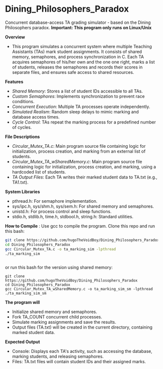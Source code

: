 # Dining_Philosophers_Paradox
Concurrent database-access TA grading simulator - based on the Dining Philosophers paradox. 
**Important: This program only runs on Linux/Unix**
 
**Overview**
- This program simulates a concurrent system where multiple Teaching Assistants (TAs) mark student assignments. It consists of shared memory, semaphores, and process synchronization in C. Each TA acquires semaphores of his/her own and the one one right, marks a list of students, releases the semaphores and records their scores in separate files, and ensures safe access to shared resources.

**Features**
- _Shared Memory_: Stores a list of student IDs accessible to all TAs.
- _Custom Semaphores_: Implements synchronization to prevent race conditions.
- _Concurrent Execution_: Multiple TA processes operate independently.
- _Simulated Realism_: Random sleep delays to mimic marking and database access times.
- _Cycle Control_: TAs repeat the marking process for a predefined number of cycles.

**File Descriptions**
- _Circular_Mutex_TA.c_: Main program source file containing logic for initialization, process creation, and marking from an external list of students.
- _Circular_Mutex_TA_wSharedMemory.c_: Main program source file containing logic for initialization, process creation, and marking, using a hardcoded list of students.
- _TA Output Files_: Each TA writes their marked student data to TA<ID>.txt (e.g., TA1.txt).


**System Libraries**
- pthread.h: For semaphore implementation.
- sys/ipc.h, sys/shm.h, sys/sem.h: For shared memory and semaphores.
- unistd.h: For process control and sleep functions.
- stdio.h, stdlib.h, time.h, stdbool.h, string.h: Standard utilities.


**How to Compile** : Use gcc to compile the program. Clone this repo and run this bash:
```bash
git clone https://github.com/hugoTheVoidBoy/Dining_Philosophers_Paradox
cd Dining_Philosophers_Paradox
gcc Circular_Mutex_TA.c -o ta_marking_sim -lpthread
./ta_marking_sim
 
```
or run this bash for the version using shared memory:
```
git clone https://github.com/hugoTheVoidBoy/Dining_Philosophers_Paradox
cd Dining_Philosophers_Paradox
gcc Circular_Mutex_TA_wSharedMemory.c -o ta_marking_sim_sm -lpthread
./ta_marking_sim_sm

```

**The program will**
- Initialize shared memory and semaphores.
- Fork TA_COUNT concurrent child processes.
- Simulate marking assignments and save the results.
- Output files (TA<ID>.txt) will be created in the current directory, containing marked student data.


**Expected Output**
- Console: Displays each TA's activity, such as accessing the database, marking students, and releasing semaphores.
- Files: TA<ID>.txt files will contain student IDs and their assigned marks.
